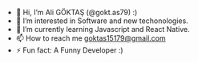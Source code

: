 - 👋 Hi, I’m Ali GÖKTAŞ (@gokt.as79) :)
- 👀 I’m interested in Software and new techonologies.
- 🌱 I’m currently learning Javascript and React Native.
- 📫 How to reach me goktas15179@gmail.com
- ⚡ Fun fact: A Funny Developer :)



